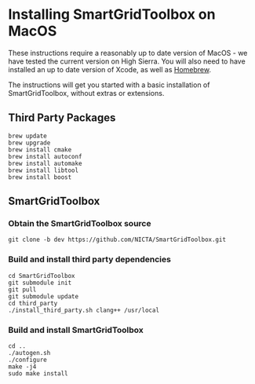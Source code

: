 # Installing SmartGridToolbox on MacOS
These instructions require a reasonably up to date version of MacOS - we have tested the current version on High Sierra. You will also need to have installed an up to date version of Xcode, as well as [Homebrew](https://brew.sh).

The instructions will get you started with a basic installation of SmartGridToolbox, without extras or extensions.

## Third Party Packages
```
brew update
brew upgrade
brew install cmake
brew install autoconf  
brew install automake
brew install libtool
brew install boost  
```

## SmartGridToolbox

### Obtain the SmartGridToolbox source
```
git clone -b dev https://github.com/NICTA/SmartGridToolbox.git
```

### Build and install third party dependencies
```
cd SmartGridToolbox
git submodule init
git pull
git submodule update
cd third_party
./install_third_party.sh clang++ /usr/local
```

### Build and install SmartGridToolbox
```
cd ..
./autogen.sh
./configure
make -j4
sudo make install
```
